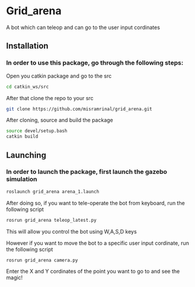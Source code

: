 # Grid_arena
A bot which can teleop and can go to the user input cordinates

## Installation
### In order to use this package, go through the following steps:

Open you catkin package and go to the src
```bash
cd catkin_ws/src
```
After that clone the repo to your src
```bash
git clone https://github.com/misramrinal/grid_arena.git
```
After cloning, source and build the package
```bash
source devel/setup.bash
catkin build
```
## Launching
### In order to launch the package, first launch the gazebo simulation
```bash
roslaunch grid_arena arena_1.launch
```
After doing so, if you want to tele-operate the bot from keyboard, run the following script
```bash
rosrun grid_arena teleop_latest.py
```
This will allow you control the bot using W,A,S,D keys

However if you want to move the bot to a specific user input cordinate, run the following script
```bash
rosrun grid_arena camera.py
```
Enter the X and Y cordinates of the point you want to go to and see the magic!
